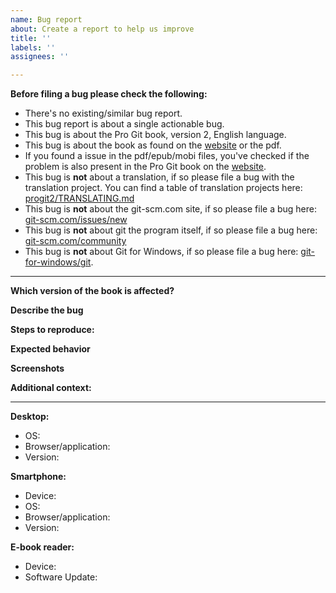 ```yaml
---
name: Bug report
about: Create a report to help us improve
title: ''
labels: ''
assignees: ''

---
```


**Before filing a bug please check the following:**
- There's no existing/similar bug report.
- This bug report is about a single actionable bug.
- This bug is about the Pro Git book, version 2, English language.
- This bug is about the book as found on the [website](https://www.git-scm.com/book/en/v2) or the pdf.
- If you found a issue in the pdf/epub/mobi files, you've checked if the problem is also present in the Pro Git book on the [website](https://www.git-scm.com/book/en/v2).
- This bug is **not** about a translation, if so please file a bug with the translation project. You can find a table of translation projects here: [progit2/TRANSLATING.md](https://github.com/progit/progit2/blob/master/TRANSLATING.md)
- This bug is **not** about the git-scm.com site, if so please file a bug here: [git-scm.com/issues/new](https://github.com/git/git-scm.com/issues/new)
- This bug is **not** about git the program itself, if so please file a bug here: [git-scm.com/community](https://git-scm.com/community)
- This bug is **not** about Git for Windows, if so please file a bug here: [git-for-windows/git](https://github.com/git-for-windows/git).

---

**Which version of the book is affected?**
<!-- It's important for us to know if the problem is in the source or in the tooling for the pdf/epub/mobi files. -->
<!-- Therefore, please write whether the problem is with the files, the online book, or both. -->

**Describe the bug**
<!-- A clear and concise description of what the bug is. -->

**Steps to reproduce:**
<!-- Please write the steps needed to reproduce the bug here. -->
<!-- 1. Go to '...' -->
<!-- 2. Click on '....' -->
<!-- 3. Scroll down to '....' -->
<!-- 4. See error -->

**Expected behavior**
<!-- A clear and concise description of what you expected to happen. -->

**Screenshots**
<!-- If applicable, add screenshots to help explain your problem. -->

**Additional context:**
<!-- Add any other context about the problem here. -->
<!-- You can also put references to similar bugs here. -->

---

**Desktop:**
<!-- If you've used a desktop/laptop to access the content, please fill in this form. -->
- OS: <!--[e.g. iOS] -->
- Browser/application: <!-- [e.g. chrome, safari, Evince, Adobe Acrobat Reader] -->
- Version: <!-- [e.g. 22] -->

**Smartphone:**
<!-- If you've used a smartphone to access the content, please fill in this form. -->
- Device: <!-- [e.g. iPhone6] -->
- OS: <!-- [e.g. iOS8.1] -->
- Browser/application: <!-- [e.g. stock browser, safari, Adobe Acrobat Reader] -->
- Version: <!-- [e.g. 22] -->

**E-book reader:**
<!-- If you've used a e-book reader to access the content, please fill in this form. -->
- Device: <!-- [e.g. Amazon Kindle Paperwhite 10th generation, Kobo Clara HD] -->
- Software Update: <!-- [e.g. version 5.11.1 for Amazon Kindle] -->
